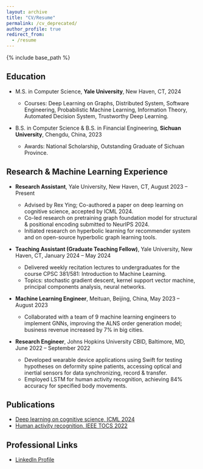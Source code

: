 ```yaml
---
layout: archive
title: "CV/Resume"
permalink: /cv_deprecated/
author_profile: true
redirect_from:
  - /resume
---
```


{% include base_path %}

## Education

* M.S. in Computer Science, **Yale University**, New Haven, CT, 2024
  * Courses: Deep Learning on Graphs, Distributed System, Software Engineering, Probabilistic Machine Learning, Information Theory, Automated Decision System, Trustworthy Deep Learning.

* B.S. in Computer Science & B.S. in Financial Engineering, **Sichuan University**, Chengdu, China,  2023
  * Awards: National Scholarship, Outstanding Graduate of Sichuan Province.

## Research & Machine Learning Experience

* **Research Assistant**, Yale University, New Haven, CT, August 2023 – Present
  * Advised by Rex Ying; Co-authored a paper on deep learning on cognitive science, accepted by ICML 2024.
  * Co-led research on pretraining graph foundation model for structural & positional encoding submitted to NeurIPS 2024.
  * Initiated research on hyperbolic learning for recommender system and on open-source hyperbolic graph learning tools.

* **Teaching Assistant (Graduate Teaching Fellow)**, Yale University, New Haven, CT, January 2024 – May 2024
  * Delivered weekly recitation lectures to undergraduates for the course CPSC 381/581: Introduction to Machine Learning.
  * Topics: stochastic gradient descent, kernel support vector machine, principal components analysis, neural networks.

* **Machine Learning Engineer**, Meituan, Beijing, China, May 2023 – August 2023
  * Collaborated with a team of 9 machine learning engineers to implement GNNs, improving the ALNS order generation model; business revenue increased by 7% in big cities.

* **Research Engineer**, Johns Hopkins University CBID, Baltimore, MD, June 2022 – September 2022
  * Developed wearable device applications using Swift for testing hypotheses on deformity spine patients, accessing optical and inertial sensors for data synchronizing, record & transfer.
  * Employed LSTM for human activity recognition, achieving 84% accuracy for specified body movements.

## Publications

* [Deep learning on cognitive science, ICML 2024](https://arxiv.org/abs/2312.02203)
* [Human activity recognition, IEEE TOCS 2022](https://ieeexplore.ieee.org/abstract/document/10015922)

## Professional Links

* [LinkedIn Profile](http://www.linkedin.com/in/haolan-zuo-604619244)